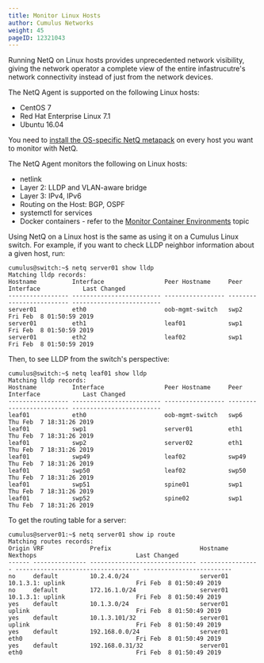```yaml
---
title: Monitor Linux Hosts
author: Cumulus Networks
weight: 45
pageID: 12321043
---
```

Running NetQ on Linux hosts provides unprecedented network visibility,
giving the network operator a complete view of the entire
infastrucutre's network connectivity instead of just from the network
devices.

The NetQ Agent is supported on the following Linux hosts:

  - CentOS 7
  - Red Hat Enterprise Linux 7.1
  - Ubuntu 16.04

You need to [install the OS-specific NetQ metapack](../../Cumulus-NetQ-Deployment-Guide/Install-NetQ)
on every host you want to monitor with NetQ.

The NetQ Agent monitors the following on Linux hosts:

  - netlink
  - Layer 2: LLDP and VLAN-aware bridge
  - Layer 3: IPv4, IPv6
  - Routing on the Host: BGP, OSPF
  - systemctl for services
  - Docker containers - refer to the [Monitor Container Environments](../Monitor-Container-Environments)
    topic

Using NetQ on a Linux host is the same as using it on a Cumulus Linux
switch. For example, if you want to check LLDP neighbor information
about a given host, run:

    cumulus@switch:~$ netq server01 show lldp
    Matching lldp records:
    Hostname          Interface                 Peer Hostname     Peer Interface            Last Changed
    ----------------- ------------------------- ----------------- ------------------------- -------------------------
    server01          eth0                      oob-mgmt-switch   swp2                      Fri Feb  8 01:50:59 2019
    server01          eth1                      leaf01            swp1                      Fri Feb  8 01:50:59 2019
    server01          eth2                      leaf02            swp1                      Fri Feb  8 01:50:59 2019

Then, to see LLDP from the switch's perspective:

    cumulus@switch:~$ netq leaf01 show lldp
    Matching lldp records:
    Hostname          Interface                 Peer Hostname     Peer Interface            Last Changed
    ----------------- ------------------------- ----------------- ------------------------- -------------------------
    leaf01            eth0                      oob-mgmt-switch   swp6                      Thu Feb  7 18:31:26 2019
    leaf01            swp1                      server01          eth1                      Thu Feb  7 18:31:26 2019
    leaf01            swp2                      server02          eth1                      Thu Feb  7 18:31:26 2019
    leaf01            swp49                     leaf02            swp49                     Thu Feb  7 18:31:26 2019
    leaf01            swp50                     leaf02            swp50                     Thu Feb  7 18:31:26 2019
    leaf01            swp51                     spine01           swp1                      Thu Feb  7 18:31:26 2019
    leaf01            swp52                     spine02           swp1                      Thu Feb  7 18:31:26 2019

To get the routing table for a server:

    cumulus@server01:~$ netq server01 show ip route
    Matching routes records:
    Origin VRF             Prefix                         Hostname          Nexthops                            Last Changed
    ------ --------------- ------------------------------ ----------------- ----------------------------------- -------------------------
    no     default         10.2.4.0/24                    server01          10.1.3.1: uplink                    Fri Feb  8 01:50:49 2019
    no     default         172.16.1.0/24                  server01          10.1.3.1: uplink                    Fri Feb  8 01:50:49 2019
    yes    default         10.1.3.0/24                    server01          uplink                              Fri Feb  8 01:50:49 2019
    yes    default         10.1.3.101/32                  server01          uplink                              Fri Feb  8 01:50:49 2019
    yes    default         192.168.0.0/24                 server01          eth0                                Fri Feb  8 01:50:49 2019
    yes    default         192.168.0.31/32                server01          eth0                                Fri Feb  8 01:50:49 2019
